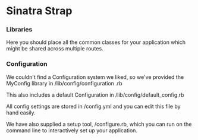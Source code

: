 # Sinatra Strap

### Libraries

Here you should place all the common classes for your application which might be shared across multiple routes.

### Configuration

We couldn't find a Configuration system we liked, so we've provided the MyConfig library in /lib/config/configuration
.rb

This also includes a default Configuration in /lib/config/default_config.rb

All config settings are stored in /config.yml and you can edit this file by hand easily.

We have also supplied a setup tool, /configure.rb, which you can run on the command line to interactively set up your
 application.